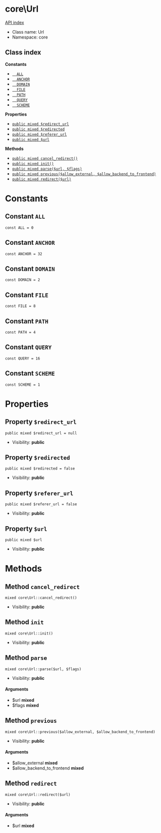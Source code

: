 # core\Url
[API index](../API-index.md)






* Class name: Url
* Namespace: core




## Class index
**Constants**
* [`  ALL`](#constant-all)
* [`  ANCHOR`](#constant-anchor)
* [`  DOMAIN`](#constant-domain)
* [`  FILE`](#constant-file)
* [`  PATH`](#constant-path)
* [`  QUERY`](#constant-query)
* [`  SCHEME`](#constant-scheme)

**Properties**
* [`public mixed $redirect_url`](#property-redirect_url)
* [`public mixed $redirected`](#property-redirected)
* [`public mixed $referer_url`](#property-referer_url)
* [`public mixed $url`](#property-url)

**Methods**
* [`public mixed cancel_redirect()`](#method-cancel_redirect)
* [`public mixed init()`](#method-init)
* [`public mixed parse($url, $flags)`](#method-parse)
* [`public mixed previous($allow_external, $allow_backend_to_frontend)`](#method-previous)
* [`public mixed redirect($url)`](#method-redirect)





# Constants


## Constant `ALL`

```
const ALL = 0
```





## Constant `ANCHOR`

```
const ANCHOR = 32
```





## Constant `DOMAIN`

```
const DOMAIN = 2
```





## Constant `FILE`

```
const FILE = 8
```





## Constant `PATH`

```
const PATH = 4
```





## Constant `QUERY`

```
const QUERY = 16
```





## Constant `SCHEME`

```
const SCHEME = 1
```





# Properties


## Property `$redirect_url`

```
public mixed $redirect_url = null
```





* Visibility: **public**


## Property `$redirected`

```
public mixed $redirected = false
```





* Visibility: **public**


## Property `$referer_url`

```
public mixed $referer_url = false
```





* Visibility: **public**


## Property `$url`

```
public mixed $url
```





* Visibility: **public**


# Methods


## Method `cancel_redirect`

```
mixed core\Url::cancel_redirect()
```





* Visibility: **public**



## Method `init`

```
mixed core\Url::init()
```





* Visibility: **public**



## Method `parse`

```
mixed core\Url::parse($url, $flags)
```





* Visibility: **public**

#### Arguments

* $url **mixed**
* $flags **mixed**



## Method `previous`

```
mixed core\Url::previous($allow_external, $allow_backend_to_frontend)
```





* Visibility: **public**

#### Arguments

* $allow_external **mixed**
* $allow_backend_to_frontend **mixed**



## Method `redirect`

```
mixed core\Url::redirect($url)
```





* Visibility: **public**

#### Arguments

* $url **mixed**


